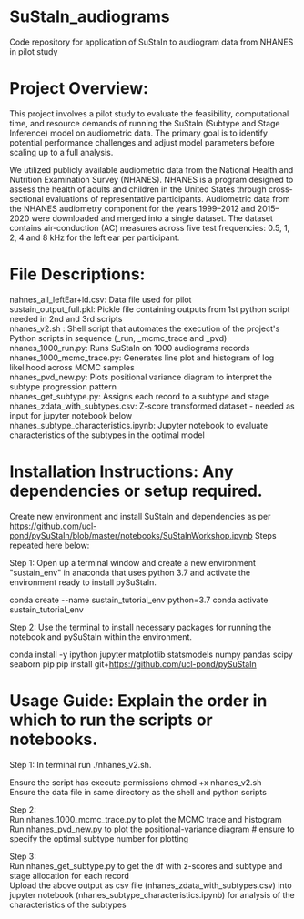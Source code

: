 # SuStaIn_audiograms
Code repository for application of SuStaIn to audiogram data from NHANES in pilot study 

# Project Overview: 
This project involves a pilot study to evaluate the feasibility, computational time, and resource demands of running the SuStaIn (Subtype and Stage Inference) model on audiometric data. The primary goal is to identify potential performance challenges and adjust model parameters before scaling up to a full analysis.

We utilized publicly available audiometric data from the National Health and Nutrition Examination Survey (NHANES). NHANES is a program designed to assess the health of adults and children in the United States through cross-sectional evaluations of representative participants. Audiometric data from the NHANES audiometry component for the years 1999–2012 and 2015–2020 were downloaded and merged into a single dataset. The dataset contains air-conduction (AC) measures across five test frequencies: 0.5, 1, 2, 4 and 8 kHz for the left ear per participant.

# File Descriptions: 
nahnes_all_leftEar+ld.csv: Data file used for pilot  
sustain_output_full.pkl: Pickle file containing outputs from 1st python script needed in 2nd and 3rd scripts   
nhanes_v2.sh : Shell script that automates the execution of the project's Python scripts in sequence (_run, _mcmc_trace and _pvd)  
nhanes_1000_run.py: Runs SuStaIn on 1000 audiograms records  
nhanes_1000_mcmc_trace.py: Generates line plot and histogram of log likelihood across MCMC samples  
nhanes_pvd_new.py: Plots positional variance diagram to interpret the subtype progression pattern    
nhanes_get_subtype.py: Assigns each record to a subtype and stage  
nhanes_zdata_with_subtypes.csv: Z-score transformed dataset - needed as input for jupyter notebook below  
nhanes_subtype_characteristics.ipynb: Jupyter notebook to evaluate characteristics of the subtypes in the optimal model   

# Installation Instructions: Any dependencies or setup required.
Create new environment and install SuStaIn and dependencies as per https://github.com/ucl-pond/pySuStaIn/blob/master/notebooks/SuStaInWorkshop.ipynb
Steps repeated here below:

Step 1: Open up a terminal window and create a new environment "sustain_env" in anaconda that uses python 3.7 and activate the environment ready to install pySuStaIn.

conda create --name sustain_tutorial_env python=3.7
conda activate sustain_tutorial_env

Step 2: Use the terminal to install necessary packages for running the notebook and pySuStaIn within the environment.

conda install -y ipython jupyter matplotlib statsmodels numpy pandas scipy seaborn pip
pip install git+https://github.com/ucl-pond/pySuStaIn

# Usage Guide: Explain the order in which to run the scripts or notebooks.

Step 1: 
In terminal run ./nhanes_v2.sh. 

Ensure the script has execute permissions chmod +x nhanes_v2.sh  
Ensure the data file in same directory as the shell and python scripts

Step 2:  
Run nhanes_1000_mcmc_trace.py to plot the MCMC trace and histogram  
Run nhanes_pvd_new.py to plot the positional-variance diagram # ensure to specify the optimal subtype number for plotting 

Step 3:   
Run nhanes_get_subtype.py to get the df with z-scores and subtype and stage allocation for each record  
Upload the above output as csv file (nhanes_zdata_with_subtypes.csv) into jupyter notebook (nhanes_subtype_characteristics.ipynb) for analysis of the characteristics of the subtypes   


